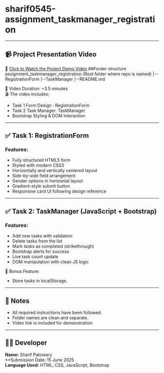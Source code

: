# sharif0545-assignment_taskmanager_registration

---

## 📹 Project Presentation Video

🔗 [Click to Watch the Project Demo Video](https://drive.google.com/file/d/14rlALgBdLY2JmABuCvvfER0HvJlimtLb/view?usp=sharing)
##Forder structure 
assignment_taskmanager_registration (Root folder where repo is named)
  |--RegistrationForm
  |--TaskManager
  |--README.md

  📌 Video Duration: ~3.5 minutes  
  🎬 The video includes:
- Task 1 Form Design : RegistrationForm
- Task 2 Task Manager: TaskManager
- Bootstrap Styling & DOM Interaction


---

## ✅ Task 1: RegistrationForm



### Features:
- Fully structured HTML5 form
- Styled with modern CSS3
- Horizontally and vertically centered layout
- Side-by-side field arrangement
- Gender options in horizontal layout
- Gradient-style submit button
- Responsive card UI following design reference



---

## ✅ Task 2: TaskManager (JavaScript + Bootstrap)



### Features:
- Add new tasks with validation
- Delete tasks from the list
- Mark tasks as completed (strikethrough)
- Bootstrap alerts for success
- Live task count update
- DOM manipulation with clean JS logic

🎯 Bonus Feature:
-  Store tasks in localStorage.

---

## 📝 Notes

- All required instructions have been followed.
- Folder names are clean and separate.
- Video link is included for demonstration.


---

## 🧑‍💻 Developer

**Name:** Sharif Patowary  
**Submission Date: 15 June 2025  
**Language Used:** HTML, CSS, JavaScript, Bootstrap  

